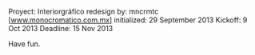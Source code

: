 Proyect: Interiorgráfico redesign
by: mncrmtc [www.monocromatico.com.mx]
initialized: 29 September 2013
Kickoff: 9 Oct 2013
Deadline: 15 Nov 2013

Have fun.
